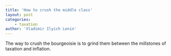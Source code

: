```yaml
---
title: 'How to crush the middle class'
layout: post
categories:
    - taxation
author: 'Vladimir Ilyich Lenin'
---
```


The way to crush the bourgeoisie is to grind them between the millstones of taxation and inflation.